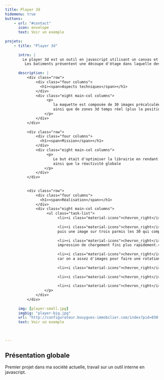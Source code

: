 ```yaml
---
title: Player 3d
hidemenu: true
buttons:
    - url: "#contact"
      icon: envelope
      text: Voir un exemple
      
projets:
    - title: "Player 3d"
    
      intro: | 
        Le player 3d est un outil en javascript utilisant un canvas et du webgl pour afficher une maquette virtuelle qu'on peut zoomer et tourner.<br />
         Les batiments présentent une découpe d'étage dans laquelle des zones interactives correspondant aux logements sont visibles.
    
      description: |
          <div class="row">
              <div class="four columns">
                <h1><span>Aspects techniques</span></h1>
              </div>
              <div class="eight main-col columns">
                   <p>
                      la maquette est composée de 30 images précalculées composant l'animation de la rotation,<br />
                      ainsi que de zones 3d temps réel (plus la position de la caméra pour chaque frame).
                  </p>
              </div>
          </div>          
          
          <div class="row">
              <div class="four columns">
                <h1><span>Mission</span></h1>
              </div>
              <div class="eight main-col columns">
                   <p>
                      Le but était d'optimiser la librairie en rendant plus rapide le chargement et l'affichage,
                      ainsi que la réactivité globale
                  </p>
              </div>
          </div>
          
          
          <div class="row">
              <div class="four columns">
                <h1><span>Réalisation</span></h1>
              </div>
              <div class="eight main-col columns">
                   <ul class="task-list">
                        <li><i class="material-icons">chevron_right</i><strong>Chargement d'images basse résolution en premier</strong> puis amélioration de la qualité</li>
                        
                        <li><i class="material-icons">chevron_right</i><strong>Gestionnaire de file d'attente</strong> commençant par l'image en cours,
                        puis une image sur trois parmis les 30 qui composent la rotation</li>
                        
                        <li><i class="material-icons">chevron_right</i><strong>L'indicateur de chargement disparaît alors que 20% des éléments sont chargés</strong>, ce qui donne une
                        impression de chargement fini plus rapidement.</li>
                        
                        <li><i class="material-icons">chevron_right</i><strong>Le chargement continue en tâche de fond mais la manipulation est possible</strong> 
                        car on a assez d'images pour faire une rotation.</li>
                        
                        <li><i class="material-icons">chevron_right</i><strong>Changement du code gérant l'inertie</strong> : calcul de la vitesse radiale et décélération au relachement de la souris<li>
                        
                        <li><i class="material-icons">chevron_right</i><strong>Séparation de l'outil en 4 librairies</strong> : un gestionnaire principal, deux drivers (html5 et flash) et le gestionnaire de téléchargement</li>
                        
                        <li><i class="material-icons">chevron_right</i><strong>Documentation de l'outil</strong> : commentaires, API, exemples et cas de tests pour vérifier que les évolutions ne cassent pas l'existant</li>
                  </p>
              </div>
          </div>
          
      img: [player-small.jpg]
      imgbig: "player-big.jpg"
      url: "http://configurateur.bouygues-immobilier.com/index?pid=030-295J42&lname=C104"
      text: Voir un exemple
      
      
      
---
```

## Présentation globale

Premier projet dans ma société actuelle, travail sur un outil interne en javascript.



